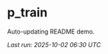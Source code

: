 # p_train

Auto-updating README demo.

<!--START_SECTION:status-->
_Last run: 2025-10-02 06:30 UTC_
<!--END_SECTION:status-->















































































































































































































































































































































































































































































































































































































































































































































































































































































































































































































